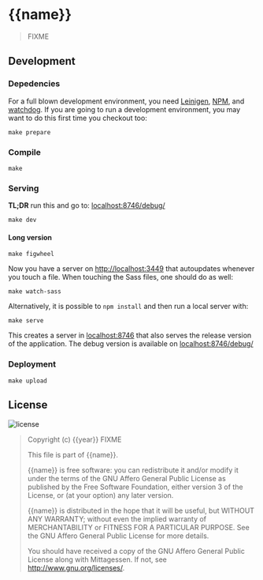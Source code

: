 {{name}}
========

> FIXME

Development
-----------

### Depedencies

For a full blown development environment, you need
[Leinigen](http://leiningen.org/), [NPM](http://npmjs.com/), and
[watchdog](https://pypi.python.org/pypi/watchdog).  If you are going
to run a development environment, you may want to do this first time
you checkout too:

```
make prepare
```

### Compile

```
make
```

### Serving

**TL;DR** run this and go to:
[localhost:8746/debug/](http://localhost:8746/debug/)

```
make dev
```

#### Long version

```
make figwheel
```

Now you have a server on
[http://localhost:3449](http://localhost:3449) that autoupdates
whenever you touch a file.  When touching the Sass files, one should
do as well:

```
make watch-sass
```

Alternatively, it is possible to `npm install` and then run a local
server with:

```
make serve
```

This creates a server in [localhost:8746](http://localhost:8746) that
also serves the release version of the application.  The debug version
is available on [localhost:8746/debug/](http://localhost:8746/debug/)

### Deployment

```
make upload
```

License
-------

![license](http://www.gnu.org/graphics/agplv3-155x51.png)

> Copyright (c) {{year}} FIXME
>
> This file is part of {{name}}.
>
> {{name}} is free software: you can redistribute it and/or modify
> it under the terms of the GNU Affero General Public License as
> published by the Free Software Foundation, either version 3 of the
> License, or (at your option) any later version.
>
> {{name}} is distributed in the hope that it will be useful, but
> WITHOUT ANY WARRANTY; without even the implied warranty of
> MERCHANTABILITY or FITNESS FOR A PARTICULAR PURPOSE.  See the GNU
> Affero General Public License for more details.
>
> You should have received a copy of the GNU Affero General Public
> License along with Mittagessen.  If not, see
> <http://www.gnu.org/licenses/>.
